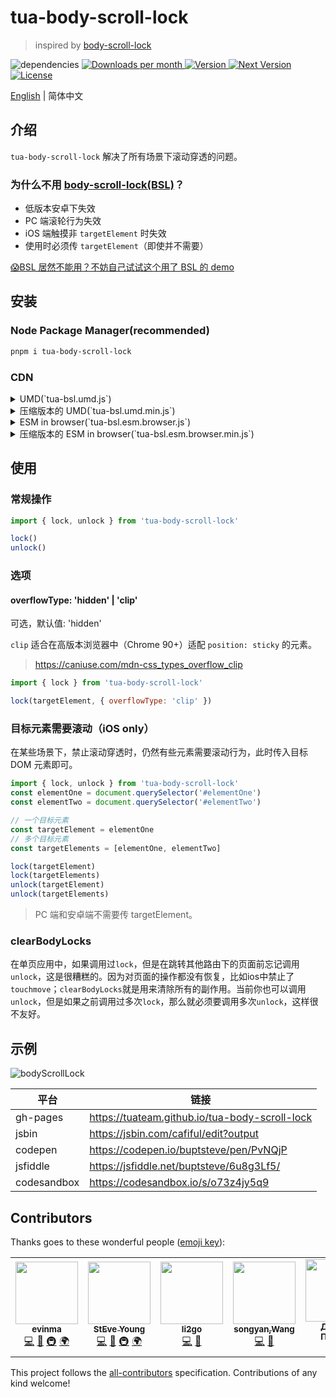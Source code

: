 # tua-body-scroll-lock

> inspired by [body-scroll-lock](https://github.com/willmcpo/body-scroll-lock)

<img src="https://img.shields.io/badge/dependencies-none-green.svg" alt="dependencies">
<a href="https://www.npmjs.com/package/tua-body-scroll-lock" target="_blank">
  <img src="https://badgen.net/npm/dm/tua-body-scroll-lock" alt="Downloads per month">
  <img src="https://img.shields.io/npm/v/tua-body-scroll-lock.svg" alt="Version">
  <img src="https://img.shields.io/npm/v/tua-body-scroll-lock/next.svg" alt="Next Version">
  <img src="https://img.shields.io/npm/l/tua-body-scroll-lock.svg" alt="License">
</a>

[English](./README.md) | 简体中文

## 介绍
`tua-body-scroll-lock` 解决了所有场景下滚动穿透的问题。

### 为什么不用 [body-scroll-lock(BSL)](https://github.com/willmcpo/body-scroll-lock)？
* 低版本安卓下失效
* PC 端滚轮行为失效
* iOS 端触摸非 `targetElement` 时失效
* 使用时必须传 `targetElement`（即使并不需要）

[😱BSL 居然不能用？不妨自己试试这个用了 BSL 的 demo](https://codepen.io/buptsteve/pen/EJoKQK)

## 安装
### Node Package Manager(recommended)

```bash
pnpm i tua-body-scroll-lock
```

### CDN
<details>
<summary>UMD(`tua-bsl.umd.js`)</summary>

```html
<!-- unpkg -->
<script src="https://unpkg.com/tua-body-scroll-lock/dist/tua-bsl.umd.js"></script>

<!-- jsdelivr -->
<script src="https://cdn.jsdelivr.net/npm/tua-body-scroll-lock/dist/tua-bsl.umd.js"></script>
```

</details>

<details>
<summary>压缩版本的 UMD(`tua-bsl.umd.min.js`)</summary>

```html
<!-- unpkg -->
<script src="https://unpkg.com/tua-body-scroll-lock"></script>

<!-- jsdelivr -->
<script src="https://cdn.jsdelivr.net/npm/tua-body-scroll-lock"></script>
```

</details>

<details>
<summary>ESM in browser(`tua-bsl.esm.browser.js`)</summary>

```html
<!-- unpkg -->
<script type="module">
  import { lock, unlock } from 'https://unpkg.com/tua-body-scroll-lock/dist/tua-bsl.esm.browser.js'

  lock()
  unlock()
</script>

<!-- jsdelivr -->
<script type="module">
  import { lock, unlock } from 'https://cdn.jsdelivr.net/npm/tua-body-scroll-lock/dist/tua-bsl.esm.browser.js'

  lock()
  unlock()
</script>
```

</details>

<details>
<summary>压缩版本的 ESM in browser(`tua-bsl.esm.browser.min.js`)</summary>

```html
<!-- unpkg -->
<script type="module">
  import { lock, unlock } from 'https://unpkg.com/tua-body-scroll-lock/dist/tua-bsl.esm.browser.min.js'

  lock()
  unlock()
</script>

<!-- jsdelivr -->
<script type="module">
  import { lock, unlock } from 'https://cdn.jsdelivr.net/npm/tua-body-scroll-lock/dist/tua-bsl.esm.browser.min.js'

  lock()
  unlock()
</script>
```

</details>

## 使用
### 常规操作

```js
import { lock, unlock } from 'tua-body-scroll-lock'

lock()
unlock()
```

### 选项
#### overflowType: 'hidden' | 'clip'

可选，默认值: 'hidden'

`clip` 适合在高版本浏览器中（Chrome 90+）适配 `position: sticky` 的元素。

> https://caniuse.com/mdn-css_types_overflow_clip

```js
import { lock } from 'tua-body-scroll-lock'

lock(targetElement, { overflowType: 'clip' })
```

### 目标元素需要滚动（iOS only）
在某些场景下，禁止滚动穿透时，仍然有些元素需要滚动行为，此时传入目标 DOM 元素即可。

```js
import { lock, unlock } from 'tua-body-scroll-lock'
const elementOne = document.querySelector('#elementOne')
const elementTwo = document.querySelector('#elementTwo')

// 一个目标元素
const targetElement = elementOne
// 多个目标元素
const targetElements = [elementOne, elementTwo]

lock(targetElement)
lock(targetElements)
unlock(targetElement)
unlock(targetElements)
```

> PC 端和安卓端不需要传 targetElement。

### clearBodyLocks
在单页应用中，如果调用过`lock`，但是在跳转其他路由下的页面前忘记调用`unlock`，这是很糟糕的。因为对页面的操作都没有恢复，比如ios中禁止了`touchmove`；`clearBodyLocks`就是用来清除所有的副作用。当前你也可以调用`unlock`，但是如果之前调用过多次`lock`，那么就必须要调用多次`unlock`，这样很不友好。

## 示例

![bodyScrollLock](./tua-bsl.png)

平台 | 链接 |
| - | -
gh-pages | https://tuateam.github.io/tua-body-scroll-lock |
jsbin | https://jsbin.com/cafiful/edit?output |
codepen | https://codepen.io/buptsteve/pen/PvNQjP |
jsfiddle | https://jsfiddle.net/buptsteve/6u8g3Lf5/ |
codesandbox | https://codesandbox.io/s/o73z4jy5q9 |

## Contributors

Thanks goes to these wonderful people ([emoji key](https://allcontributors.org/docs/en/emoji-key)):

<!-- ALL-CONTRIBUTORS-LIST:START - Do not remove or modify this section -->
<!-- prettier-ignore-start -->
<!-- markdownlint-disable -->
<table>
  <tr>
    <td align="center"><a href="https://github.com/evinma"><img src="https://avatars2.githubusercontent.com/u/16096567?v=4?s=100" width="100px;" alt=""/><br /><sub><b>evinma</b></sub></a><br /><a href="https://github.com/tuateam/tua-body-scroll-lock/commits?author=evinma" title="Code">💻</a> <a href="https://github.com/tuateam/tua-body-scroll-lock/commits?author=evinma" title="Documentation">📖</a> <a href="#infra-evinma" title="Infrastructure (Hosting, Build-Tools, etc)">🚇</a> <a href="#translation-evinma" title="Translation">🌍</a></td>
    <td align="center"><a href="https://buptsteve.github.io"><img src="https://avatars2.githubusercontent.com/u/11501493?v=4?s=100" width="100px;" alt=""/><br /><sub><b>StEve Young</b></sub></a><br /><a href="https://github.com/tuateam/tua-body-scroll-lock/commits?author=BuptStEve" title="Code">💻</a> <a href="https://github.com/tuateam/tua-body-scroll-lock/commits?author=BuptStEve" title="Documentation">📖</a> <a href="#infra-BuptStEve" title="Infrastructure (Hosting, Build-Tools, etc)">🚇</a> <a href="#translation-BuptStEve" title="Translation">🌍</a></td>
    <td align="center"><a href="https://github.com/li2go"><img src="https://avatars2.githubusercontent.com/u/11485337?v=4?s=100" width="100px;" alt=""/><br /><sub><b>li2go</b></sub></a><br /><a href="https://github.com/tuateam/tua-body-scroll-lock/commits?author=li2go" title="Code">💻</a> <a href="https://github.com/tuateam/tua-body-scroll-lock/issues?q=author%3Ali2go" title="Bug reports">🐛</a></td>
    <td align="center"><a href="https://github.com/feitiange"><img src="https://avatars3.githubusercontent.com/u/7125157?v=4?s=100" width="100px;" alt=""/><br /><sub><b>songyan,Wang</b></sub></a><br /><a href="https://github.com/tuateam/tua-body-scroll-lock/commits?author=feitiange" title="Code">💻</a> <a href="https://github.com/tuateam/tua-body-scroll-lock/issues?q=author%3Afeitiange" title="Bug reports">🐛</a></td>
    <td align="center"><a href="https://grawl.ru/"><img src="https://avatars2.githubusercontent.com/u/846774?v=4?s=100" width="100px;" alt=""/><br /><sub><b>Даниил Пронин</b></sub></a><br /><a href="https://github.com/tuateam/tua-body-scroll-lock/issues?q=author%3AGrawl" title="Bug reports">🐛</a></td>
    <td align="center"><a href="https://github.com/magic-akari"><img src="https://avatars0.githubusercontent.com/u/7829098?v=4?s=100" width="100px;" alt=""/><br /><sub><b>阿卡琳</b></sub></a><br /><a href="https://github.com/tuateam/tua-body-scroll-lock/issues?q=author%3Amagic-akari" title="Bug reports">🐛</a></td>
    <td align="center"><a href="http://calibur.tv"><img src="https://avatars.githubusercontent.com/u/16357724?v=4?s=100" width="100px;" alt=""/><br /><sub><b>falstack</b></sub></a><br /><a href="https://github.com/tuateam/tua-body-scroll-lock/commits?author=falstack" title="Code">💻</a></td>
  </tr>
</table>

<!-- markdownlint-restore -->
<!-- prettier-ignore-end -->

<!-- ALL-CONTRIBUTORS-LIST:END -->

This project follows the [all-contributors](https://github.com/all-contributors/all-contributors) specification. Contributions of any kind welcome!
